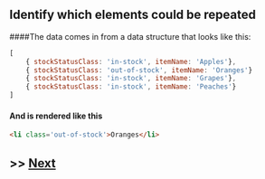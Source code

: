 ## Identify which elements could be repeated

####The data comes in from a data structure that looks like this:

```javascript
[
	{ stockStatusClass: 'in-stock', itemName: 'Apples'},
	{ stockStatusClass: 'out-of-stock', itemName: 'Oranges'}
	{ stockStatusClass: 'in-stock', itemName: 'Grapes'},
	{ stockStatusClass: 'in-stock', itemName: 'Peaches'}
]
```
#### And is rendered like this

```html
<li class='out-of-stock'>Oranges</li>
```

## >> <a href='https://github.com/code-for-coffee/IntroductionToHandlebars/blob/master/1-Introduction/1_5.md'>Next</a>

